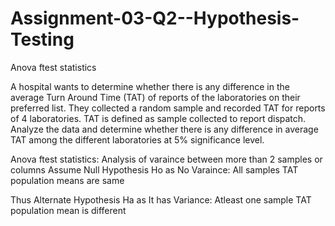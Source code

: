 # Assignment-03-Q2--Hypothesis-Testing
Anova ftest statistics

A hospital wants to determine whether there is any difference in the average Turn Around Time (TAT) of reports of the laboratories on their preferred list. They collected a random sample and recorded TAT for reports of 4 laboratories. TAT is defined as sample collected to report dispatch. Analyze the data and determine whether there is any difference in average TAT among the different laboratories at 5% significance level.

Anova ftest statistics: Analysis of varaince between more than 2 samples or columns Assume Null Hypothesis Ho as No Varaince: All samples TAT population means are same

Thus Alternate Hypothesis Ha as It has Variance: Atleast one sample TAT population mean is different

